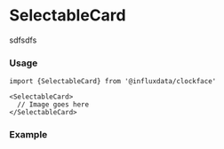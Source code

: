 # SelectableCard

sdfsdfs

### Usage
```tsx
import {SelectableCard} from '@influxdata/clockface'
```
```tsx
<SelectableCard>
  // Image goes here
</SelectableCard>
```

### Example
<!-- STORY -->

<!-- STORY HIDE START -->

<!-- STORY HIDE END -->

<!-- PROPS -->
